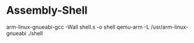 # Assembly-Shell

arm-linux-gnueabi-gcc -Wall shell.s -o shell
qemu-arm -L /usr/arm-linux-gnueabi ./shell
